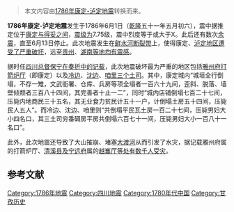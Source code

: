 > 本文内容由[1786年康定-泸定地震](https://zh.wikipedia.org/wiki/1786年康定-泸定地震)转换而来。


**1786年康定-泸定地震**发生于1786年6月1日（[乾隆](../Page/乾隆.md "wikilink")五十一年五月初六），震中据推定位于[康定与](../Page/康定市.md "wikilink")[得妥之间](https://zh.wikipedia.org/wiki/得妥乡 "wikilink")，[震级为](https://zh.wikipedia.org/wiki/震级 "wikilink")7.75级，震中烈度等于或大于X。此后还有数次[余震](https://zh.wikipedia.org/wiki/余震 "wikilink")，直至6月13日停止。此次地震发生在[鲜水河断裂带](../Page/鲜水河断裂带.md "wikilink")上，使得康定、[泸定地区遭受了严重破坏](https://zh.wikipedia.org/wiki/泸定 "wikilink")，远至[贵州](https://zh.wikipedia.org/wiki/贵州 "wikilink")、[湖南等地均有震感](https://zh.wikipedia.org/wiki/湖南 "wikilink")。

据时任[四川总督](https://zh.wikipedia.org/wiki/四川总督 "wikilink")[保宁在奏折中的记载](https://zh.wikipedia.org/wiki/保宁 "wikilink")，此次地震破坏最为严重的地区包括[雅州府](https://zh.wikipedia.org/wiki/雅州府 "wikilink")[打箭炉厅](../Page/康定市.md "wikilink")（即康定）以及[冷边](https://zh.wikipedia.org/wiki/冷边土司 "wikilink")、[沈边](https://zh.wikipedia.org/wiki/沈边土司 "wikilink")、[咱里三个土司](https://zh.wikipedia.org/wiki/咱里土司 "wikilink")。其中，康定城内“城垣全行倒塌，不存一雉，文武衙署、仓库、兵房等项全塌者一百六十九间，歪斜、脱落、墙壁倾颓者三百八十四间，其完善者十止一二”，同时“城内店铺倒塌七百二十七间，压毙内地商民三十五名，其无业食力贫民计五十一户，计倒塌土房五十四间，压毙民人五人”。而冷边、沈边、咱里则“共倒塌平民瓦土房一百二十七间，压毙男妇大小四名口，其三土司穷番碉房平房共倒塌六百七十一间，压毙男妇大小一百八十一名口”。

此外，此次地震还导致了大山摧崩、堵塞[大渡河](../Page/大渡河.md "wikilink")从而引发了水灾，据记载雅州府属的打箭炉厅、[清溪县及](https://zh.wikipedia.org/wiki/清溪县 "wikilink")[宁远府](../Page/宁远府.md "wikilink")属的[越巂厅等处有数千人受灾](https://zh.wikipedia.org/wiki/越巂厅 "wikilink")。

## 参考文献

[Category:1786年地震](https://zh.wikipedia.org/wiki/Category:1786年地震 "wikilink") [Category:四川地震](https://zh.wikipedia.org/wiki/Category:四川地震 "wikilink") [Category:1780年代中国](https://zh.wikipedia.org/wiki/Category:1780年代中国 "wikilink") [Category:甘孜历史](https://zh.wikipedia.org/wiki/Category:甘孜历史 "wikilink")